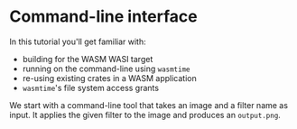 # Command-line interface

In this tutorial you'll get familiar with:

* building for the WASM WASI target
* running on the command-line using `wasmtime`
* re-using existing crates in a WASM application
* `wasmtime`'s file system access grants

We start with a command-line tool that takes an image and a filter name as input.
It applies the given filter to the image and produces an `output.png`.
